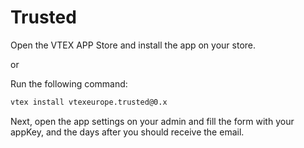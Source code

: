 # Trusted

Open the VTEX APP Store and install the app on your store.

or

Run the following command:

```sh
vtex install vtexeurope.trusted@0.x
```

Next, open the app settings on your admin and fill the form with your appKey, and the days after you should receive the email.

